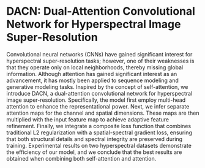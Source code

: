 # DACN: Dual-Attention Convolutional Network for Hyperspectral Image Super-Resolution

Convolutional neural networks (CNNs) have gained significant interest for hyperspectral super-resolution tasks; however, one of their weaknesses is that they operate only on local neighborhoods, thereby missing global information. Although attention has gained significant interest as an advancement, it has mostly been applied to sequence modeling and generative modeling tasks. Inspired by the concept of self-attention, we introduce DACN, a dual-attention convolutional network for hyperspectral image super-resolution. Specifically, the model first employ multi-head attention to enhance the representational power. Next, we infer separate attention maps for the channel and spatial dimensions. These maps are then multiplied with the input feature map to achieve adaptive feature refinement. Finally, we integrate a composite loss function that combines traditional L2 regularization with a spatial-spectral gradient loss, ensuring that both structural details and spectral integrity are preserved during training. Experimental results on two hyperspectral datasets demonstrate the efficiency of our model, and we conclude that the best results are obtained when combining both self-attention and attention. 
